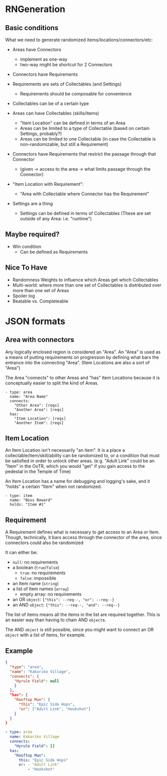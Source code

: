 # RNGeneration

## Basic conditions

What we need to generate randomized items/locations/connectors/etc:

* Areas have Connectors
	* implement as one-way
	* two-way might be shortcut for 2 Connectors
* Connectors have Requirements
* Requirements are sets of Collectables (and Settings)
	* Requirements should be composable for convenience
* Collectables can be of a certain type
* Areas can have Collectables (skills/items)
	* "Item Location" can be defined in terms of an Area
	* Areas can be limited to a type of Collectable
	  (based on certain Settings, probably?)
	* Areas can be limited to one Collectable
	  (in case the Collectable is non-randomizable, but still a Requirement)
* Connectors have Requirements that restrict the passage through that Connector
	* (given -> access to the area -> what limits passage through the Connector)

* "Item Location with Requirement":
	* "Area with Collectable where Connector has the Requirement"

* Settings are a thing
	* Settings can be defined in terms of Collectables
	  (These are set outside of any Area: i.e. "runtime")

## Maybe required?

* Win condition
	* Can be defined as Requirements

## Nice To Have

* Randomness Weights to influence which Areas
  get which Collectables
* Multi-world: where more than one set of Collectables
  is distributed over more than one set of Areas
* Spoiler log
* Beatable vs. Completeable


# JSON formats

## Area with connectors

Any logically enclosed region is considered an "Area".
An "Area" is used as a means of putting requirements on
progression by defining what bars the entrance into the
connecting "Area". (Item Locations are also a sort of "Area")

The Area "connects" to other Areas and "has" Item Locations
because it is conceptually easier to split the kind of Areas.


```
- type: area
  name: "Area Name"
  connects:
    "Other Area": [reqs]
    "Another Area": [reqs]
  has:
    "Item Location": [reqs]
    "Another Item": [reqs]
```

## Item Location

An Item Location isn't necessarily "an item".
It is a place a collectable/item/skill/ability can
be randomized to, or a condition that must be satisfied
in order to unlock other areas.
(e.g. "Adult Link" could be an "Item" in the OoTR,
which you would "get" if you gain access to the pedestal
in the Temple of Time)

An Item Location has a name for debugging and logging's
sake, and it "holds" a certain "Item" when not randomized.

```
- type: item
  name: "Boss Reward"
  holds: "Item #1"
```

## Requirement

A Requirement defines what is necessary to get
access to an Area or Item. Though, technically,
it bars access through the connector of the area,
since connectors could also be randomized

It can either be:

- `null`: no requirements
- a boolean (`true`/`false`)
    - `true`: no requirements
    - `false`: impossible
- an Item name (`string`)
- a list of Item names (`array`)
    - empty array: no requirements
- an OR `object`: `{"this": --req--, "or": --req--}`
- an AND `object`: `{"this": --req--, "and": --req--}`

The list of items means all the items in the
list are required together. This is an easier way
than having to chain AND `object`s.

The AND `object` is still possible, since you
might want to connect an OR `object` with a list
of items, for example.

## Example

```json
{
  "type": "area",
  "name": "Kakariko Village",
  "connects": {
    "Hyrule Field": null
    }
  },
  "has": {
    "Rooftop Man": {
      "this": "Epic Side Hops",
      "or": ["Adult Link", "Hookshot"]
    }
  }
}
```

```yaml
- type: area
  name: Kakariko Village
  connects:
    "Hyrule Field": []
  has:
    "Rooftop Man":
      this: "Epic Side Hops"
      or: - "Adult Link"
          - "Hookshot"
```
